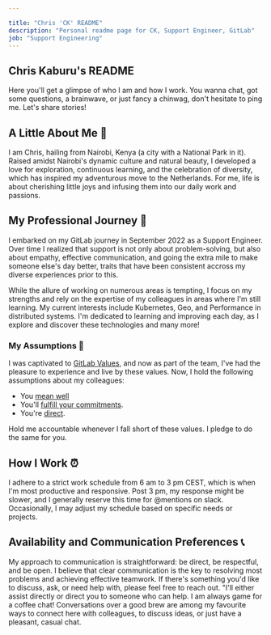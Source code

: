 ```yaml
---

title: "Chris 'CK' README"
description: "Personal readme page for CK, Support Engineer, GitLab"
job: "Support Engineering"
---
```

## Chris Kaburu's README

Here you'll get a glimpse of who I am and how I work. You wanna chat, got some questions, a brainwave, or just fancy a chinwag, don't hesitate to ping me. Let's share stories!

## A Little About Me 🌆

I am Chris, hailing from Nairobi, Kenya (a city with a National Park in it). Raised amidst Nairobi's dynamic culture and natural beauty, I developed a love for exploration, continuous learning, and the celebration of diversity, which has inspired my adventurous move to the Netherlands. For me, life is about cherishing little joys and infusing them into our daily work and passions.

## My Professional Journey  💼

I embarked on my GitLab journey in September 2022 as a Support Engineer. Over time I realized that support is not only about problem-solving, but also about empathy, effective communication, and going the extra mile to make someone else's day better, traits that have been consistent accross my diverse experiences prior to this.

While the allure of working on numerous areas is tempting, I focus on my strengths and rely on the expertise of my colleagues in areas where I'm still learning. My current interests include Kubernetes, Geo, and Performance in distributed systems. I'm dedicated to learning and improving each day, as I explore and discover these technologies and many more!

### My Assumptions 🌱


I was captivated to [GitLab Values](/handbook/values/), and now as part of the team, I've had the pleasure to experience and live by these values. Now, I hold the following assumptions about my colleagues:

- You [mean well](/handbook/values/#assume-positive-intent)
- You'll [fulfill your commitments](/handbook/values/#ownership).
- You're [direct](/handbook/values/#directness).

Hold me accountable whenever I fall short of these values. I pledge to do the same for you.


## How I Work ⏰

I adhere to a strict work schedule from 6 am to 3 pm CEST, which is when I'm most productive and responsive. Post 3 pm, my response might be slower, and I generally reserve this time for @mentions on slack. Occasionally, I may adjust my schedule based on specific needs or projects.


## Availability and Communication Preferences 📞

My approach to communication is straightforward: be direct, be respectful, and be open. I believe that clear communication is the key to resolving most problems and achieving effective teamwork. If there's something you'd like to discuss, ask, or need help with, please feel free to reach out. "I'll either assist directly or direct you to someone who can help.
I am always game for a coffee chat! Conversations over a good brew are among my favourite ways to connect here with colleagues, to discuss ideas, or just have a pleasant, casual chat.